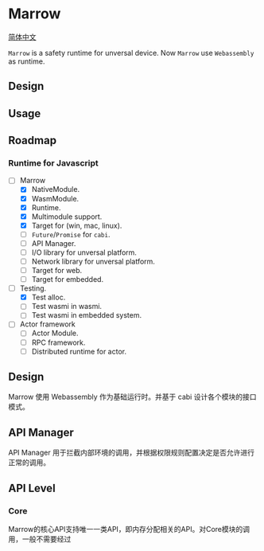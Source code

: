 # Marrow

[简体中文](README.zh.md)

`Marrow` is a safety runtime for unversal device. Now `Marrow` use `Webassembly` as runtime.

## Design



## Usage

## Roadmap

### Runtime for Javascript

- [ ] Marrow
  - [X] NativeModule.
  - [X] WasmModule.
  - [X] Runtime.
  - [X] Multimodule support.
  - [X] Target for (win, mac, linux).
  - [ ] `Future`/`Promise` for `cabi`.
  - [ ] API Manager.
  - [ ] I/O library for unversal platform.
  - [ ] Network library for unversal platform.
  - [ ] Target for web.
  - [ ] Target for embedded.
- [ ] Testing.
  - [X] Test alloc.
  - [ ] Test wasmi in wasmi.
  - [ ] Test wasmi in embedded system.
- [ ] Actor framework
  - [ ] Actor Module.
  - [ ] RPC framework.
  - [ ] Distributed runtime for actor.

## Design

Marrow 使用 Webassembly 作为基础运行时。并基于 cabi 设计各个模块的接口模式。

## API Manager

API Manager 用于拦截内部环境的调用，并根据权限规则配置决定是否允许进行正常的调用。

## API Level
### Core

Marrow的核心API支持唯一一类API，即内存分配相关的API。对Core模块的调用，一般不需要经过

